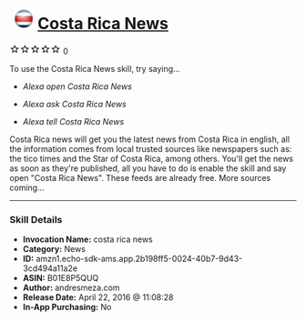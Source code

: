 # &nbsp;<img src="skill_icon" alt="Costa Rica News icon" width="36"> [Costa Rica News](http://alexa.amazon.com/#skills/amzn1.echo-sdk-ams.app.2b198ff5-0024-40b7-9d43-3cd494a11a2e)
![0 stars](../../images/ic_star_border_black_18dp_1x.png)![0 stars](../../images/ic_star_border_black_18dp_1x.png)![0 stars](../../images/ic_star_border_black_18dp_1x.png)![0 stars](../../images/ic_star_border_black_18dp_1x.png)![0 stars](../../images/ic_star_border_black_18dp_1x.png) 0

To use the Costa Rica News skill, try saying...

* *Alexa open Costa Rica News*

* *Alexa ask Costa Rica News*

* *Alexa tell Costa Rica News*

Costa Rica news will get you the latest news from Costa Rica in english, all the information comes from local trusted sources like newspapers such as: the tico times and the Star of Costa Rica, among others. You'll get the news as soon as they're published, all you have to do is enable the skill and say open "Costa Rica News". These feeds are already free. More sources coming...

***

### Skill Details

* **Invocation Name:** costa rica news
* **Category:** News
* **ID:** amzn1.echo-sdk-ams.app.2b198ff5-0024-40b7-9d43-3cd494a11a2e
* **ASIN:** B01E8P5QUQ
* **Author:** andresmeza.com
* **Release Date:** April 22, 2016 @ 11:08:28
* **In-App Purchasing:** No
